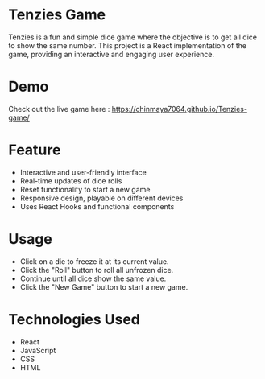 # Tenzies Game
Tenzies is a fun and simple dice game where the objective is to get all dice to show the same number. 
This project is a React implementation of the game, providing an interactive and engaging user experience.

# Demo 
Check out the live game here : https://chinmaya7064.github.io/Tenzies-game/

# Feature
- Interactive and user-friendly interface
- Real-time updates of dice rolls
- Reset functionality to start a new game
- Responsive design, playable on different devices
- Uses React Hooks and functional components

# Usage
- Click on a die to freeze it at its current value.
- Click the "Roll" button to roll all unfrozen dice.
- Continue until all dice show the same value.
- Click the "New Game" button to start a new game.

# Technologies Used
* React
* JavaScript
* CSS
* HTML
